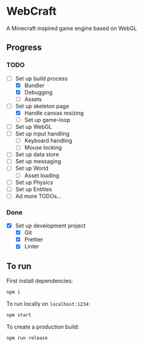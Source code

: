 # WebCraft

A Minecraft inspired game engine based on WebGL

## Progress

### TODO

- [ ] Set up build process
  - [x] Bundler
  - [x] Debugging
  - [ ] Assets
- [ ] Set up skeleton page
  - [x] Handle canvas resizing
  - [ ] Set up game-loop
- [ ] Set up WebGL
- [ ] Set up input handling
  - [ ] Keyboard handling
  - [ ] Mouse locking
- [ ] Set up data store
- [ ] Set up messaging
- [ ] Set up World
  - [ ] Asset loading
- [ ] Set up Physics
- [ ] Set up Entities
- [ ] Ad more TODOs...

### Done

- [x] Set up development project
  - [x] Git
  - [x] Prettier
  - [x] Linter

## To run

First install dependencies:

```sh
npm i
```

To run locally on `localhost:1234`:

```sh
npm start
```

To create a production build:

```sh
npm run release
```
